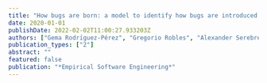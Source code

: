 ```yaml
---
title: "How bugs are born: a model to identify how bugs are introduced in software components"
date: 2020-01-01
publishDate: 2022-02-02T11:00:27.933203Z
authors: ["Gema Rodrı́guez-Pérez", "Gregorio Robles", "Alexander Serebrenik", "Andy Zaidman", "Daniel M Germán", "Jesus M Gonzalez-Barahona"]
publication_types: ["2"]
abstract: ""
featured: false
publication: "*Empirical Software Engineering*"
---
```


